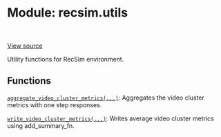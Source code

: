 <div itemscope itemtype="http://developers.google.com/ReferenceObject">
<meta itemprop="name" content="recsim.utils" />
<meta itemprop="path" content="Stable" />
</div>

# Module: recsim.utils

<table class="tfo-notebook-buttons tfo-api" align="left">
</table>

<a target="_blank" href="https://github.com/google-research/recsim/utils.py">View
source</a>

Utility functions for RecSim environment.

<!-- Placeholder for "Used in" -->

## Functions

[`aggregate_video_cluster_metrics(...)`](../recsim/utils/aggregate_video_cluster_metrics.md):
Aggregates the video cluster metrics with one step responses.

[`write_video_cluster_metrics(...)`](../recsim/utils/write_video_cluster_metrics.md):
Writes average video cluster metrics using add_summary_fn.
